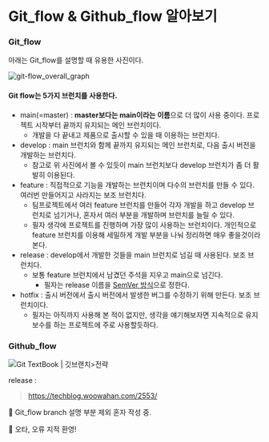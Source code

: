 # Git_flow & Github_flow 알아보기



### Git_flow

아래는 Git_flow를 설명할 때 유용한 사진이다.

![git-flow_overall_graph](https://techblog.woowahan.com/wp-content/uploads/img/2017-10-30/git-flow_overall_graph.png)

#### Git flow는 5가지 브런치를 사용한다.

* main(=master) : **master보다는 main이라는 이름**으로 더 많이 사용 중이다. 프로젝트 시작부터 끝까지 유지되는 메인 브런치이다.
  * 개발을 다 끝내고 제품으로 출시할 수 있을 때 이용하는 브런치다.
* develop : main 브런치와 함께 끝까지 유지되는 메인 브런치로, 다음 출시 버전을 개발하는 브런치다.
  * 참고로 위 사진에서 볼 수 있듯이 main 브런치보다 develop 브런치가 좀 더 활발히 이용된다.
* feature : 직접적으로 기능을 개발하는 브런치이며 다수의 브런치를 만들 수 있다. 여러번 만들어지고 사라지는 보조 브런치다.
  * 팀프로젝트에서 여러 feature 브런치를 만들어 각자 개발을 하고 develop 브런치로 넘기거나,
    혼자서 여러 부분을 개발하며 브런치를 늘릴 수 있다.
  * 필자 생각에 프로젝트를 진행하며 가장 많이 사용하는 브런치이다. 개인적으로 feature 브런치를 이용해
    세밀하게 개발 부분을 나눠 정리하면 매우 좋을것이라 본다.
* release : develop에서 개발한 것들을 main 브런치로 넘길 때 사용된다. 보조 브런치다.
  * 보통 feature 브런치에서 남겼던 주석을 지우고 main으로 넘긴다.
    * 필자는 release 이름을 [SemVer 방식](https://github.com/dsmjimin/TIL-MD/blob/main/Node.js%20Package%20Version.md)으로  정한다.
* hotfix : 출시 버전에서 출시 버전에서 발생한 버그를 수정하기 위해 만든다. 보조 브런치이다.
  * 필자는 아직까지 사용해 본 적이 없지만, 생각을 얘기해보자면 지속적으로 유지보수를 하는 프로젝트에 주로 사용할듯하다.

### Github_flow

![Git TextBook | 깃브랜치&gt;전략](https://git.jiny.dev/gitflow/img/gitflow_02.png)

release : 

> https://techblog.woowahan.com/2553/

📢 Git_flow branch 설명 부분 제외 혼자 작성 중.

📢 오타, 오류 지적 환영!
